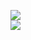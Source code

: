 [![](https://img.shields.io/badge/Made%20With-Github%20Spray-lightgrey.svg?style=for-the-badge&logo=github)](https://github.com/Annihil/github-spray#21754)  
[![](https://i.imgur.com/2DrTn0Z.gif)](https://github.com/Annihil/github-spray)